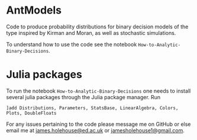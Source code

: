 # AntModels
Code to produce probability distributions for binary decision models of the type inspired by Kirman and Moran, as well as stochastic simulations.

To understand how to use the code see the notebook `How-to-Analytic-Binary-Decisions`.

# Julia packages

To run the notebook `How-to-Analytic-Binary-Decisions` one needs to install several julia packages through the Julia package manager. Run

```
]add Distributions, Parameters, StatsBase, LinearAlgebra, Colors, Plots, DoubleFloats
```
For any issues pertaining to the code please message me on GitHub or else email me at james.holehouse@ed.ac.uk or jamesholehouse1@gmail.com.
